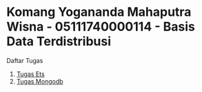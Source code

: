 # Komang Yogananda Mahaputra Wisna - 05111740000114 - Basis Data Terdistribusi

Daftar Tugas

1. [Tugas Ets](uts/readme.md)
2. [Tugas Mongodb](mongodb/readme.md)

